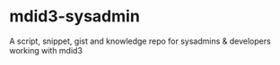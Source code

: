 mdid3-sysadmin
==============

A script, snippet, gist and knowledge repo for sysadmins &amp; developers working with mdid3